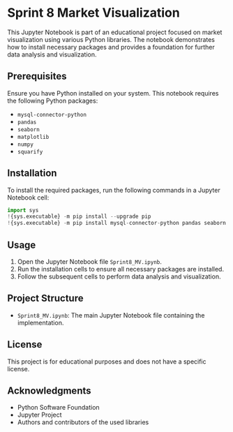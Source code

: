 # Sprint 8 Market Visualization

This Jupyter Notebook is part of an educational project focused on market visualization using various Python libraries. The notebook demonstrates how to install necessary packages and provides a foundation for further data analysis and visualization.

## Prerequisites

Ensure you have Python installed on your system. This notebook requires the following Python packages:
- `mysql-connector-python`
- `pandas`
- `seaborn`
- `matplotlib`
- `numpy`
- `squarify`

## Installation

To install the required packages, run the following commands in a Jupyter Notebook cell:

```python
import sys
!{sys.executable} -m pip install --upgrade pip
!{sys.executable} -m pip install mysql-connector-python pandas seaborn matplotlib numpy squarify
```

## Usage

1. Open the Jupyter Notebook file `Sprint8_MV.ipynb`.
2. Run the installation cells to ensure all necessary packages are installed.
3. Follow the subsequent cells to perform data analysis and visualization.

## Project Structure

- `Sprint8_MV.ipynb`: The main Jupyter Notebook file containing the implementation.

## License

This project is for educational purposes and does not have a specific license.

## Acknowledgments

- Python Software Foundation
- Jupyter Project
- Authors and contributors of the used libraries